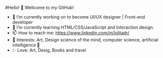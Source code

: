 #Hello! 👋 Wellcome to my GitHub! 

- 🎯 I’m currently working on to become UI/UX designer | Front-end developer
- 🌱 I’m currently learning HTML/CSS/JavaScript and Interaction design.
- 📫 How to reach me: https://www.linkedin.com/in/lolitadr/
- 🎨 Interests: Art, Design science of the mind, computer science, artificial intelligence 🤖
- ✨ Love: Art, Desig, Books and travel

